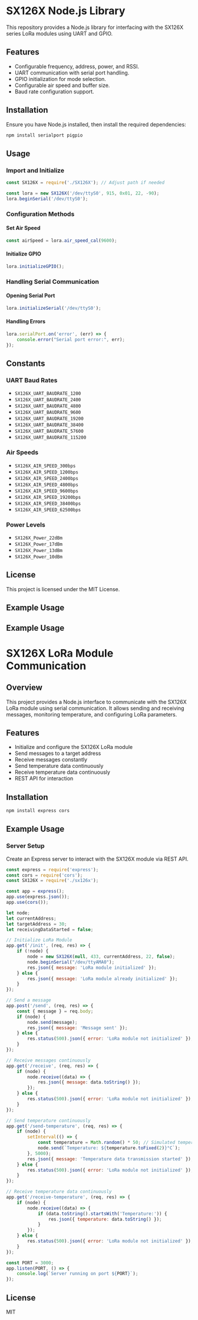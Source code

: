 # SX126X Node.js Library

This repository provides a Node.js library for interfacing with the SX126X series LoRa modules using UART and GPIO.

## Features
- Configurable frequency, address, power, and RSSI.
- UART communication with serial port handling.
- GPIO initialization for mode selection.
- Configurable air speed and buffer size.
- Baud rate configuration support.

## Installation
Ensure you have Node.js installed, then install the required dependencies:

```sh
npm install serialport pigpio
```

## Usage

### Import and Initialize
```javascript
const SX126X = require('./SX126X'); // Adjust path if needed

const lora = new SX126X('/dev/ttyS0', 915, 0x01, 22, -90);
lora.beginSerial('/dev/ttyS0');
```

### Configuration Methods
#### Set Air Speed
```javascript
const airSpeed = lora.air_speed_cal(9600);
```

#### Initialize GPIO
```javascript
lora.initializeGPIO();
```

### Handling Serial Communication
#### Opening Serial Port
```javascript
lora.initializeSerial('/dev/ttyS0');
```

#### Handling Errors
```javascript
lora.serialPort.on('error', (err) => {
    console.error("Serial port error:", err);
});
```

## Constants
### UART Baud Rates
- `SX126X_UART_BAUDRATE_1200`
- `SX126X_UART_BAUDRATE_2400`
- `SX126X_UART_BAUDRATE_4800`
- `SX126X_UART_BAUDRATE_9600`
- `SX126X_UART_BAUDRATE_19200`
- `SX126X_UART_BAUDRATE_38400`
- `SX126X_UART_BAUDRATE_57600`
- `SX126X_UART_BAUDRATE_115200`

### Air Speeds
- `SX126X_AIR_SPEED_300bps`
- `SX126X_AIR_SPEED_1200bps`
- `SX126X_AIR_SPEED_2400bps`
- `SX126X_AIR_SPEED_4800bps`
- `SX126X_AIR_SPEED_9600bps`
- `SX126X_AIR_SPEED_19200bps`
- `SX126X_AIR_SPEED_38400bps`
- `SX126X_AIR_SPEED_62500bps`

### Power Levels
- `SX126X_Power_22dBm`
- `SX126X_Power_17dBm`
- `SX126X_Power_13dBm`
- `SX126X_Power_10dBm`

## License
This project is licensed under the MIT License.

## Example Usage
 

## Example Usage
# SX126X LoRa Module Communication

## Overview
This project provides a Node.js interface to communicate with the SX126X LoRa module using serial communication. It allows sending and receiving messages, monitoring temperature, and configuring LoRa parameters.

## Features
- Initialize and configure the SX126X LoRa module
- Send messages to a target address
- Receive messages constantly
- Send temperature data continuously
- Receive temperature data continuously
- REST API for interaction

## Installation
```sh
npm install express cors 
```

## Example Usage

### Server Setup
Create an Express server to interact with the SX126X module via REST API.

```javascript
const express = require('express');
const cors = require('cors');
const SX126X = require('./sx126x');

const app = express();
app.use(express.json());
app.use(cors());

let node;
let currentAddress;
let targetAddress = 30;
let receivingDataStarted = false;

// Initialize LoRa Module
app.get('/init', (req, res) => {
    if (!node) {
        node = new SX126X(null, 433, currentAddress, 22, false);
        node.beginSerial("/dev/ttyAMA0");
        res.json({ message: 'LoRa module initialized' });
    } else {
        res.json({ message: 'LoRa module already initialized' });
    }
});

// Send a message
app.post('/send', (req, res) => {
    const { message } = req.body;
    if (node) {
        node.send(message);
        res.json({ message: 'Message sent' });
    } else {
        res.status(500).json({ error: 'LoRa module not initialized' });
    }
});

// Receive messages continuously
app.get('/receive', (req, res) => {
    if (node) {
        node.receive((data) => {
            res.json({ message: data.toString() });
        });
    } else {
        res.status(500).json({ error: 'LoRa module not initialized' });
    }
});

// Send temperature continuously
app.get('/send-temperature', (req, res) => {
    if (node) {
        setInterval(() => {
            const temperature = Math.random() * 50; // Simulated temperature data
            node.send(`Temperature: ${temperature.toFixed(2)}°C`);
        }, 5000);
        res.json({ message: 'Temperature data transmission started' });
    } else {
        res.status(500).json({ error: 'LoRa module not initialized' });
    }
});

// Receive temperature data continuously
app.get('/receive-temperature', (req, res) => {
    if (node) {
        node.receive((data) => {
            if (data.toString().startsWith('Temperature:')) {
                res.json({ temperature: data.toString() });
            }
        });
    } else {
        res.status(500).json({ error: 'LoRa module not initialized' });
    }
});

const PORT = 3000;
app.listen(PORT, () => {
    console.log(`Server running on port ${PORT}`);
});
```

## License
MIT


